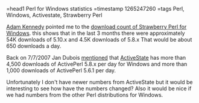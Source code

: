 =head1 Perl for Windows statistics
=timestamp 1265247260
=tags Perl, Windows, Activestate, Strawberry Perl

<a href="http://ali.as/">Adam Kennedy</a> pointed me to the
<a href="http://code.google.com/p/strawberry-perl/downloads/list?can=1&q=&sort=uploaded&colspec=Filename%20Summary%20Uploaded%20Size%20DownloadCount">download count of Strawberry Perl for Windows</a>.
this shows that in the last 3 months there were approximately 54K downloads of 5.10.x and 4.5K downloads of 5.8.x That would be about 650 downloads a day.

Back on 7/7/2007 Jan Dubois <a href="http://aspn.activestate.com/ASPN/Mail/Message/perl5-porters/3521207">mentioned</a>
that <a href="http://www.activestate.com/">ActiveState</a> has more than 4,500 downloads of ActivePerl 5.8.x per day for Windows
and more than 1,000 downloads of ActivePerl 5.6.1 per day.

Unfortunately I don't have newer numbers from ActiveState but it would be interesting to see how have the numbers
changed? Also it would be nice if we had numbers from the other Perl distributions for Windows.

